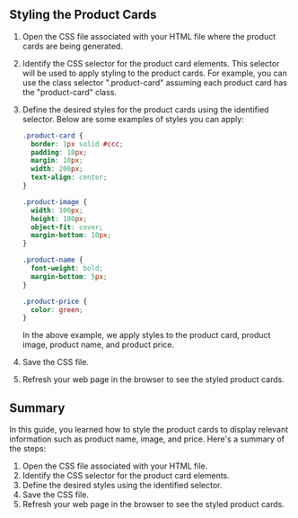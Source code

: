 

## Styling the Product Cards

1. Open the CSS file associated with your HTML file where the product cards are being generated.

2. Identify the CSS selector for the product card elements. This selector will be used to apply styling to the product cards. For example, you can use the class selector ".product-card" assuming each product card has the "product-card" class.

3. Define the desired styles for the product cards using the identified selector. Below are some examples of styles you can apply:

   ```css
   .product-card {
     border: 1px solid #ccc;
     padding: 10px;
     margin: 10px;
     width: 200px;
     text-align: center;
   }

   .product-image {
     width: 100px;
     height: 100px;
     object-fit: cover;
     margin-bottom: 10px;
   }

   .product-name {
     font-weight: bold;
     margin-bottom: 5px;
   }

   .product-price {
     color: green;
   }
   ```

   In the above example, we apply styles to the product card, product image, product name, and product price.

4. Save the CSS file.

5. Refresh your web page in the browser to see the styled product cards.

## Summary

In this guide, you learned how to style the product cards to display relevant information such as product name, image, and price. Here's a summary of the steps:

1. Open the CSS file associated with your HTML file.
2. Identify the CSS selector for the product card elements.
3. Define the desired styles using the identified selector.
4. Save the CSS file.
5. Refresh your web page in the browser to see the styled product cards.
